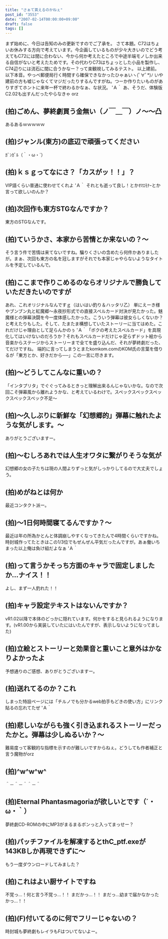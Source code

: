 ```yaml
---
title: "さぁて貰えるのかねぇ"
post_id: "3553"
date: "2007-02-14T00:00:00+09:00"
draft: false
tags: []
---
```



まず始めに、今日は告知のみの更新ですのでご了承を。 さて本題。C72はちょいお休みする方向で考えています。今企画しているものが少々大きいのでどう考えてもC72には間に合わない、今から何か考えたところで中途半端モノしか出来る自信がないと考えたためです。その代わりC73はちょっとした小品を製作し、C74辺りには流石に間に合うかなー？って楽観視してみるテスト。 以上建前。以下本音。やっべ郵便局行く時間すら確保できなかったひゃぁいヽ(ﾟ∀ﾟ*)ﾉ いや建前の方も嘘じゃなくてマジだったりするんですがね。つーか作りたいものがありすぎてホントに来年一杯で終わるかなぁ、な状況。 'Ａ｀ あ、そうだ、体験版C2.02も出すんだったやらなきゃ orz
## (拍)ごめん、夢終劇買う金無い（ノ￣＿￣）ノ～～凸
あるあるｗｗｗｗｗ
## (拍)ジャンル(東方)の底辺で頑張ってください
ｶﾞﾝｶﾞﾙ（｀・ω・´）
## (拍)ｋｓｇってなにさ？「カスがッ！！」？
VIP語くらい普通に使わせてくれよ 'Ａ｀ それとも逝って良し！とかｵﾏｴﾓﾅｰとか言って欲しいのんか？
## (拍)次回作も東方STGなんですか？
東方のSTGなんです。
## (拍)ていうかさ、本家から苦情とか来ないの？～
そう言う件で苦情は来てないですね。騙りくさいの含めたら何件かありましたが。まぁ、次回も東方の名を冠しますがそれでも本家じゃやらないようなタイトルを予定しているんで。
## (拍)ここまで作りこめるのならオリジナルで勝負していただきたいのですが
あれ、これオリジナルなんですｇ（はいはい釣り＆ハッタリ乙） 単にえーき様やブンブン丸と紅魔郷～永夜抄形式での直接スペルカード対決が見たかった。魅魔様との弾幕決闘を今一度体感したかった。こういう弾幕は彼女らしくないか？と考えたりもした。そして、たまたま構想していたストーリーに当てはめた。これだけじゃ理由として足らんかのぅ 'Ａ｀「ボクの考えたスペルカード」を具現化してはいけないのだろうか？それもスペルカードだけじゃ足らずドット絵から音楽からステージからストーリーまで全てを盛り込んだ、それが夢終劇だった、てだけですね。 端的に言ってしまうとまたkomkom.comのKOM氏の言葉を借りるが「東方とか、好きだから──」この一言に尽きます。
## (拍)～どうしてこんなに重いの？
「インタプリタ」でぐぐってみるときっと理解出来るんじゃないかな。なので次回こそ弾幕風から離れようかな、と考えているわけで。スペックスペックスペックスペックスペック不足～
## (拍)～久しぶりに新鮮な「幻想郷的」弾幕に触れたような気がします。～
ありがとうございますー。
## (拍)～むしろあれでは人生オワタに繋がりそうな気が
幻想郷の女の子たちは現の人間よりずっと気がしっかりしてるので大丈夫でしょう。
## (拍)めがねとは何か
最近コンタクト派ー。
## (拍)～1日何時間寝てるんですか？～
最近は年の所為かとんと体調崩しやすくなってきたんで4時間くらいですかね。時封城作ってたときはこの1/3位でもぜんぜん平気だったんですが。あぁ働いちまった以上俺は負け組だよなぁ 'Ａ｀
## (拍)って言うかそっち方面のキャラで固定しましたか…ナイス！！
よし、まず一人釣れた！！
## (拍)キャラ設定テキストはないんですか？
vR1.02以降で本体のどっかに隠れています。何かをすると見られるようになります。(vR1.00から実装していたにはいたんですが、表示しないようになってました)
## (拍)立絵とストーリーと効果音と重いこと意外はかなりよかったよ
予想通りのご感想、ありがとうございますー。
## (拍)送れてるのか？これ
しまった特設ページには「チルノでも分かるweb拍手もどきの使い方」にリンク貼るの忘れてたぜ 'Ａ｀
## (拍)悲しいながらも強く引き込まれるストーリーだったかと。弾幕は少しぬるいか？～
難易度って客観的な指標を示すのが難しいですからねぇ。どうしても作者補正と言う魔物がorz
## (拍)^w^w^w^
＾－＾－＾＾－＾
## (拍)Eternal Phantasmagoriaが欲しいとです（´・ω・｀）
夢終劇CD-ROMの中にMP3がまるまるボンっと入ってまっせー？
## (拍)パッチファイルを解凍するとthC_ptf.exeが143KBしか再現できずに～
もう一度ダウンロードしてみました？
## (拍)これはよい厨サイトですね
不覚っ…！何と言う不覚っ…！！ まだかっ…！！ まだっ…幼まで届かなかったかっ…！！
## (拍)(F)付いてるのに何でフリーじゃないの？
時封城も夢終劇もレイラもFはついてないよー。
